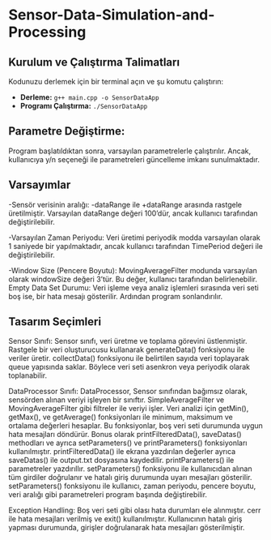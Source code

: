 # Sensor-Data-Simulation-and-Processing

## Kurulum ve Çalıştırma Talimatları

Kodunuzu derlemek için bir terminal açın ve şu komutu çalıştırın:

- **Derleme:** `g++ main.cpp -o SensorDataApp`
- **Programı Çalıştırma:** `./SensorDataApp`


## Parametre Değiştirme:

Program başlatıldıktan sonra, varsayılan parametrelerle çalıştırılır. Ancak, kullanıcıya y/n seçeneği ile parametreleri güncelleme imkanı sunulmaktadır.

## Varsayımlar

-Sensör verisinin aralığı: -dataRange ile +dataRange arasında rastgele üretilmiştir. Varsayılan dataRange değeri 100’dür, ancak kullanıcı tarafından değiştirilebilir.

-Varsayılan Zaman Periyodu: Veri üretimi periyodik modda varsayılan olarak 1 saniyede bir yapılmaktadır, ancak kullanıcı tarafından TimePeriod değeri ile 
değiştirilebilir.

-Window Size (Pencere Boyutu): MovingAverageFilter modunda varsayılan olarak windowSize değeri 3’tür. Bu değer, kullanıcı tarafından belirlenebilir.
Empty Data Set Durumu: Veri işleme veya analiz işlemleri sırasında veri seti boş ise, bir hata mesajı gösterilir. Ardından program sonlandırılır.

## Tasarım Seçimleri

Sensor Sınıfı:
Sensor sınıfı, veri üretme ve toplama görevini üstlenmiştir. Rastgele bir veri oluşturucusu kullanarak generateData() fonksiyonu ile veriler üretir.
collectData() fonksiyonu ile belirtilen sayıda veri toplayarak queue yapısında saklar. Böylece veri seti asenkron veya periyodik olarak toplanabilir.

DataProcessor Sınıfı:
DataProcessor, Sensor sınıfından bağımsız olarak, sensörden alınan veriyi işleyen bir sınıftır. SimpleAverageFilter ve MovingAverageFilter gibi filtreler ile veriyi işler. Veri analizi için getMin(), getMax(), ve getAverage() fonksiyonları ile minimum, maksimum ve ortalama değerleri hesaplar. Bu fonksiyonlar, boş veri seti durumunda uygun hata mesajları döndürür. Bonus olarak printFilteredData(), saveDatas() methodları ve ayrıca setParameters() ve printParameters() fonksiyonları kullanılmıştır. printFilteredData() ile ekrana yazdırılan değerler ayrıca saveDatas() ile output.txt dosyasına kaydedilir. printParameters() ile parametreler yazdırıllır. setParameters() fonksiyonu ile kullanıcıdan alınan tüm girdiler doğrulanır ve hatalı giriş durumunda uyarı mesajları gösterilir. setParameters() fonksiyonu ile kullanıcı, zaman periyodu, pencere boyutu, veri aralığı gibi parametreleri program başında değiştirebilir.


Exception Handling:
Boş veri seti gibi olası hata durumları ele alınmıştır. cerr ile hata mesajları verilmiş ve exit() kullanılmıştır. 
Kullanıcının hatalı giriş yapması durumunda, girişler doğrulanarak hata mesajları gösterilmiştir.
